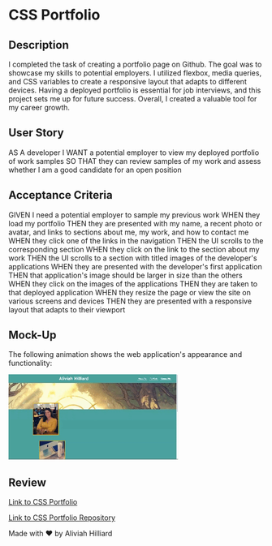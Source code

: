 # CSS Portfolio

## Description

I completed the task of creating a portfolio page on Github. The goal was to showcase my
skills to potential employers. I utilized flexbox, media queries, and CSS variables
to create a responsive layout that adapts to different devices. Having a deployed portfolio is
essential for job interviews, and this project sets me up for future success. Overall, I created
a valuable tool for my career growth.

## User Story

AS A developer
I WANT a potential employer to view my deployed portfolio of work samples
SO THAT they can review samples of my work and assess whether I am a good candidate for an open position

## Acceptance Criteria

GIVEN I need a potential employer to sample my previous work
WHEN they load my portfolio
THEN they are presented with my name, a recent photo or avatar, and links to sections about me, my work, and how to contact me
WHEN they click one of the links in the navigation
THEN the UI scrolls to the corresponding section
WHEN they click on the link to the section about my work
THEN the UI scrolls to a section with titled images of the developer's applications
WHEN they are presented with the developer's first application
THEN that application's image should be larger in size than the others
WHEN they click on the images of the applications
THEN they are taken to that deployed application
WHEN they resize the page or view the site on various screens and devices
THEN they are presented with a responsive layout that adapts to their viewport

## Mock-Up

The following animation shows the web application's appearance and functionality:

![portfolio demo](https://github.com/Aliviahhilliard/CSS-Portfolio/blob/main/Assets/CSS%20Portfolio%20Demo.gif)

## Review 

[Link to CSS Portfolio](https://aliviahhilliard.github.io/CSS-Portfolio/)

[Link to CSS Portfolio Repository](https://github.com/Aliviahhilliard/CSS-Portfolio)



  Made with ❤ by Aliviah Hilliard 
